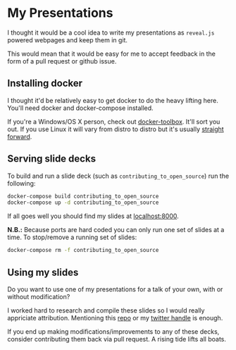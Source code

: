 # My Presentations

I thought it would be a cool idea to write my presentations as `reveal.js` powered webpages and keep them in git.

This would mean that it would be easy for me to accept feedback in the form of a pull request or github issue.

## Installing docker

I thought it'd be relatively easy to get docker to do the heavy lifting here. You'll need docker and docker-compose installed.

If you're a Windows/OS X person, check out [docker-toolbox](https://www.docker.com/products/docker-toolbox). It'll sort you out. If you use Linux it will vary from distro to distro but it's usually [straight forward](https://docs.docker.com/engine/installation/).

## Serving slide decks

To build and run a slide deck (such as `contributing_to_open_source`) run the following:

```bash
docker-compose build contributing_to_open_source
docker-compose up -d contributing_to_open_source
```

If all goes well you should find my slides at [localhost:8000](http://localhost:8000).

**N.B.:** Because ports are hard coded you can only run one set of slides at a time. To stop/remove a running set of slides:

```bash
docker-compose rm -f contributing_to_open_source
```

## Using my slides

Do you want to use one of my presentations for a talk of your own, with or without modification?

I worked hard to research and compile these slides so I would really appriciate attribution. Mentioning this [repo](https://github.com/nicr9/presentations) or my [twitter handle](https://twitter.com/nicr9_) is enough.

If you end up making modifications/improvements to any of these decks, consider contributing them back via pull request. A rising tide lifts all boats.
